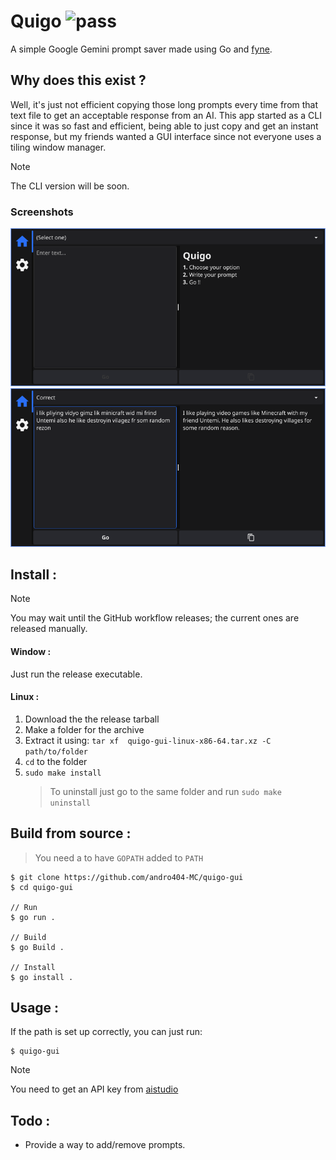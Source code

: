 # Quigo ![pass](https://github.com/andro404-MC/quigo-gui/actions/workflows/test.yml/badge.svg)

A simple Google Gemini prompt saver made using Go and [fyne](https://github.com/fyne-io/fyne/).

## Why does this exist ?

Well, it's just not efficient copying those long prompts every time from that text file to get an acceptable response from an AI. This app started as a CLI since it was so fast and efficient, being able to just copy and get an instant response, but my friends wanted a GUI interface since not everyone uses a tiling window manager.

> [!NOTE]
> The CLI version will be soon.

### Screenshots

![main](asset/mainScreen.png)
![correct](asset/mainScreenCorrect.png)

## Install :

> [!NOTE]
> You may wait until the GitHub workflow releases; the current ones are released manually.

#### Window :

Just run the release executable.

#### Linux :

1. Download the the release tarball
2. Make a folder for the archive
3. Extract it using: `tar xf  quigo-gui-linux-x86-64.tar.xz -C path/to/folder`
4. `cd` to the folder
5. `sudo make install`
   > To uninstall just go to the same folder and run `sudo make uninstall`

## Build from source :

> You need a to have `GOPATH` added to `PATH`

```
$ git clone https://github.com/andro404-MC/quigo-gui
$ cd quigo-gui

// Run
$ go run .

// Build
$ go Build .

// Install
$ go install .
```

## Usage :

If the path is set up correctly, you can just run:

```
$ quigo-gui
```

> [!NOTE]
> You need to get an API key from [aistudio](https://aistudio.google.com/app/apikey)

## Todo :

- Provide a way to add/remove prompts.
